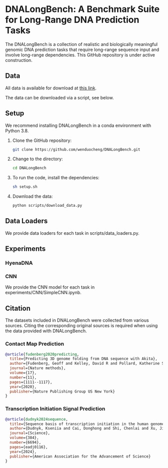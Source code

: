 # DNALongBench: A Benchmark Suite for Long-Range DNA Prediction Tasks

The DNALongBench is a collection of realistic and biologically meaningful genomic DNA prediction tasks that require long-range sequence input and involve long-range dependencies.
This GitHub repository is under active construction. 

## Data
All data is available for download at [this link](https://cmu.app.box.com/s/cyn3tqfej3v4tg4xwv1god3jemq7916y).

The data can be downloaded via a script, see below.

## Setup
We recommend installing DNALongBench in a conda environment with Python 3.8.

1. Clone the GitHub repository:
   ```bash
   git clone https://github.com/wenduocheng/DNALongBench.git
    ```

2. Change to the directory:
   ```bash
   cd DNALongBench
   ```

3. To run the code, install the dependencies:
   ```bash
   sh setup.sh 
   ```

4. Download the data:
   ```bash
   python scripts/download_data.py
   ```
## Data Loaders
We provide data loaders for each task in scripts/data_loaders.py.

## Experiments
### HyenaDNA

### CNN
We provide the CNN model for each task in experiments/CNN/SimpleCNN.ipynb.

## Citation 
The datasets included in DNALongBench were collected from various sources. Citing the corresponding original sources is required when using the data provided with DNALongBench.

### Contact Map Prediction
```bibtex
@article{fudenberg2020predicting,
  title={Predicting 3D genome folding from DNA sequence with Akita},
  author={Fudenberg, Geoff and Kelley, David R and Pollard, Katherine S},
  journal={Nature methods},
  volume={17},
  number={11},
  pages={1111--1117},
  year={2020},
  publisher={Nature Publishing Group US New York}
}
```

### Transcription Initiation Signal Prediction
```bibtex
@article{dudnyk2024sequence,
  title={Sequence basis of transcription initiation in the human genome},
  author={Dudnyk, Kseniia and Cai, Donghong and Shi, Chenlai and Xu, Jian and Zhou, Jian},
  journal={Science},
  volume={384},
  number={6694},
  pages={eadj0116},
  year={2024},
  publisher={American Association for the Advancement of Science}
}
```

